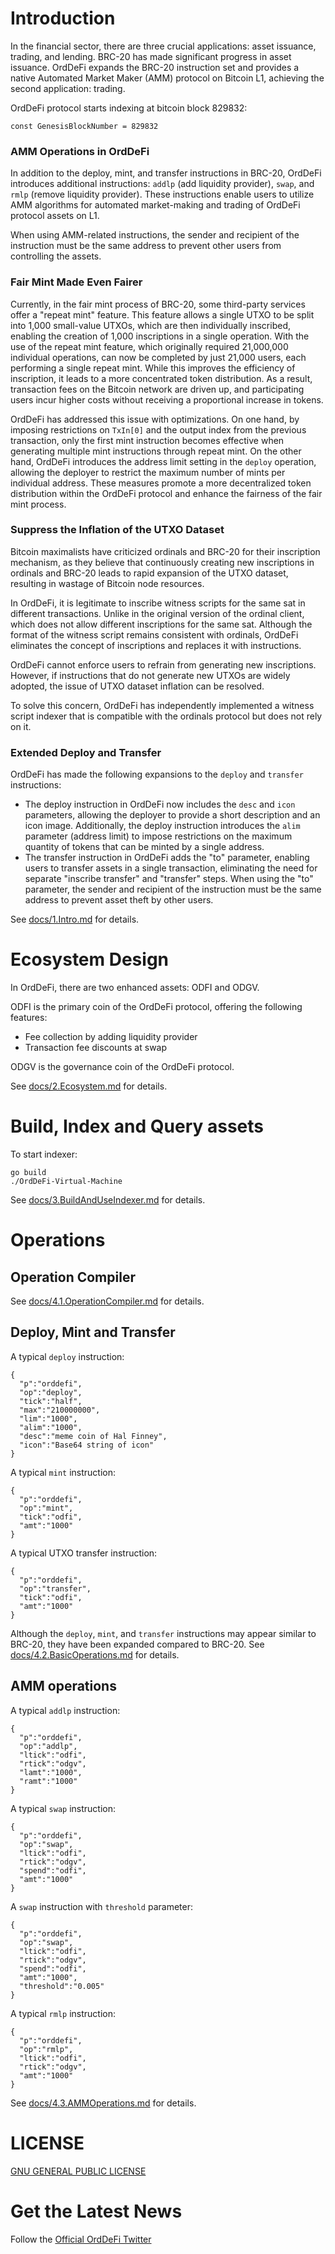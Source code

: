 # Introduction

In the financial sector, there are three crucial applications: asset issuance, trading, and lending. BRC-20 has made significant progress in asset issuance. OrdDeFi expands the BRC-20 instruction set and provides a native Automated Market Maker (AMM) protocol on Bitcoin L1, achieving the second application: trading.

OrdDeFi protocol starts indexing at bitcoin block 829832:  

```
const GenesisBlockNumber = 829832
```

### AMM Operations in OrdDeFi

In addition to the deploy, mint, and transfer instructions in BRC-20, OrdDeFi introduces additional instructions: `addlp` (add liquidity provider), `swap`, and `rmlp` (remove liquidity provider). These instructions enable users to utilize AMM algorithms for automated market-making and trading of OrdDeFi protocol assets on L1.

When using AMM-related instructions, the sender and recipient of the instruction must be the same address to prevent other users from controlling the assets.

### Fair Mint Made Even Fairer

Currently, in the fair mint process of BRC-20, some third-party services offer a "repeat mint" feature. This feature allows a single UTXO to be split into 1,000 small-value UTXOs, which are then individually inscribed, enabling the creation of 1,000 inscriptions in a single operation. With the use of the repeat mint feature, which originally required 21,000,000 individual operations, can now be completed by just 21,000 users, each performing a single repeat mint. While this improves the efficiency of inscription, it leads to a more concentrated token distribution. As a result, transaction fees on the Bitcoin network are driven up, and participating users incur higher costs without receiving a proportional increase in tokens.

OrdDeFi has addressed this issue with optimizations. On one hand, by imposing restrictions on `TxIn[0]` and the output index from the previous transaction, only the first mint instruction becomes effective when generating multiple mint instructions through repeat mint. On the other hand, OrdDeFi introduces the address limit setting in the `deploy` operation, allowing the deployer to restrict the maximum number of mints per individual address. These measures promote a more decentralized token distribution within the OrdDeFi protocol and enhance the fairness of the fair mint process.

### Suppress the Inflation of the UTXO Dataset

Bitcoin maximalists have criticized ordinals and BRC-20 for their inscription mechanism, as they believe that continuously creating new inscriptions in ordinals and BRC-20 leads to rapid expansion of the UTXO dataset, resulting in wastage of Bitcoin node resources.

In OrdDeFi, it is legitimate to inscribe witness scripts for the same sat in different transactions. Unlike in the original version of the ordinal client, which does not allow different inscriptions for the same sat. Although the format of the witness script remains consistent with ordinals, OrdDeFi eliminates the concept of inscriptions and replaces it with instructions.

OrdDeFi cannot enforce users to refrain from generating new inscriptions. However, if instructions that do not generate new UTXOs are widely adopted, the issue of UTXO dataset inflation can be resolved.

To solve this concern, OrdDeFi has independently implemented a witness script indexer that is compatible with the ordinals protocol but does not rely on it.

### Extended Deploy and Transfer
OrdDeFi has made the following expansions to the `deploy` and `transfer` instructions:

* The deploy instruction in OrdDeFi now includes the `desc` and `icon` parameters, allowing the deployer to provide a short description and an icon image. Additionally, the deploy instruction introduces the `alim` parameter (address limit) to impose restrictions on the maximum quantity of tokens that can be minted by a single address.
* The transfer instruction in OrdDeFi adds the "to" parameter, enabling users to transfer assets in a single transaction, eliminating the need for separate "inscribe transfer" and "transfer" steps. When using the "to" parameter, the sender and recipient of the instruction must be the same address to prevent asset theft by other users.

See [docs/1.Intro.md](https://github.com/OrdDefi/OrdDefi-Virtual-Machine/blob/main/docs/1.Intro.md) for details.

# Ecosystem Design

In OrdDeFi, there are two enhanced assets: ODFI and ODGV.  

ODFI is the primary coin of the OrdDeFi protocol, offering the following features:

* Fee collection by adding liquidity provider
* Transaction fee discounts at swap

ODGV is the governance coin of the OrdDeFi protocol.

See [docs/2.Ecosystem.md](https://github.com/OrdDefi/OrdDefi-Virtual-Machine/blob/main/docs/2.Ecosystem.md) for details.

# Build, Index and Query assets

To start indexer:  

```
go build
./OrdDeFi-Virtual-Machine
```

See [docs/3.BuildAndUseIndexer.md](https://github.com/OrdDefi/OrdDefi-Virtual-Machine/blob/main/docs/3.BuildAndUseIndexer.md) for details.

# Operations

## Operation Compiler

See [docs/4.1.OperationCompiler.md](https://github.com/OrdDefi/OrdDefi-Virtual-Machine/blob/main/docs/4.1.OperationCompiler.md) for details.

## Deploy, Mint and Transfer

A typical `deploy` instruction:

```
{
  "p":"orddefi",
  "op":"deploy",
  "tick":"half",
  "max":"210000000",
  "lim":"1000",
  "alim":"1000",
  "desc":"meme coin of Hal Finney",
  "icon":"Base64 string of icon"
}
```

A typical `mint` instruction:

```
{
  "p":"orddefi",
  "op":"mint",
  "tick":"odfi",
  "amt":"1000"
}
```

A typical UTXO transfer instruction:

```
{
  "p":"orddefi",
  "op":"transfer",
  "tick":"odfi",
  "amt":"1000"
}
```

Although the `deploy`, `mint`, and `transfer` instructions may appear similar to BRC-20, they have been expanded compared to BRC-20. See [docs/4.2.BasicOperations.md](https://github.com/OrdDefi/OrdDefi-Virtual-Machine/blob/main/docs/4.2.BasicOperations.md) for details.

## AMM operations

A typical `addlp` instruction:

```
{
  "p":"orddefi",
  "op":"addlp",
  "ltick":"odfi",
  "rtick":"odgv",
  "lamt":"1000",
  "ramt":"1000"
}
```

A typical `swap` instruction:

```
{
  "p":"orddefi",
  "op":"swap",
  "ltick":"odfi",
  "rtick":"odgv",
  "spend":"odfi",
  "amt":"1000"
}
```

A `swap` instruction with `threshold` parameter:

```
{
  "p":"orddefi",
  "op":"swap",
  "ltick":"odfi",
  "rtick":"odgv",
  "spend":"odfi",
  "amt":"1000",
  "threshold":"0.005"
}
```

A typical `rmlp` instruction:

```
{
  "p":"orddefi",
  "op":"rmlp",
  "ltick":"odfi",
  "rtick":"odgv",
  "amt":"1000"
}
```

See [docs/4.3.AMMOperations.md](https://github.com/OrdDefi/OrdDefi-Virtual-Machine/blob/main/docs/4.3.AMMOperations.md) for details.

# LICENSE

[GNU GENERAL PUBLIC LICENSE](https://github.com/OrdDefi/OrdDefi-Virtual-Machine/blob/main/LICENSE)

# Get the Latest News

Follow the [Official OrdDeFi Twitter](https://twitter.com/OrdDeFi)